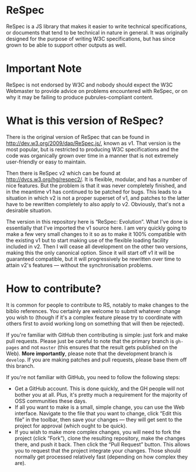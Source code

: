 
ReSpec
======

ReSpec is a JS library that makes it easier to write technical specifications, or documents
that tend to be technical in nature in general. It was originally designed for the purpose
of writing W3C specifications, but has since grown to be able to support other outputs as 
well.

Important Note
==============

ReSpec is not endorsed by W3C and nobody should expect the W3C Webmaster to provide advice on 
problems encountered with ReSpec, or on why it may be failing to produce pubrules-compliant
content.

What is this version of ReSpec?
===============================

There is the original version of ReSpec that can be found in http://dev.w3.org/2009/dap/ReSpec.js/,
known as v1. That version is the most popular, but is restricted to producing W3C specifications
and the code was organically grown over time in a manner that is not extremely user-friendly or
easy to maintain.

Then there is ReSpec v2 which can be found at http://dvcs.w3.org/hg/respec2/. It is flexible, modular,
and has a number of nice features. But the problem is that it was never completely finished, and
in the meantime v1 has continued to be patched for bugs. This leads to a situation in which v2 is
not a proper superset of v1, and patches to the latter have to be rewritten completely to also apply
to v2. Obviously, that's not a desirable situation.

The version in this repository here is “ReSpec: Evolution”. What I've done is essentially that I've
imported the v1 source here. I am very quickly going to make a few very small changes to it so
as to make it 100% compatible with the existing v1 but to start making use of the flexible loading facility
included in v2. Then I will cease all development on the other two versions, making this the only
canonical option. Since it will start off v1 it will be guaranteed compatible, but it will progressively
be rewritten over time to attain v2's features — without the synchronisation problems.

How to contribute?
==================

It is common for people to contribute to RS, notably to make changes to the biblio references. You
certainly are welcome to submit whatever change you wish to (though if it's a complex feature please
try to coordinate with others first to avoid working long on something that will then be rejected).

If you're familiar with GitHub then contributing is simple: just fork and make pull requests. Please
just be careful to note that the primary branch is `gh-pages` and not `master` (this ensures that the
result gets published on the Web). **More importantly**, please note that the development branch is
`develop`. If you are making patches and pull requests, please base them off this branch.

If you're not familiar with GitHub, you need to follow the following steps:

* Get a GitHub account. This is done quickly, and the GH people will not bother you at all. Plus, it's
pretty much a requirement for the majority of OSS communities these days.
* If all you want to make is a small, simple change, you can use the Web interface. Navigate to the file
that you want to change, click “Edit this file” in the toolbar, then save your changes — they will get
sent to the project for approval (which ought to be quick).
* If you wish to make more complex changes, you will need to fork the project (click “Fork”), clone the
resulting repository, make the changes there, and push it back. Then click the “Pull Request” button.
This allows you to request that the project integrate your changes. Those should normally get processed
relatively fast (depending on how complex they are).

